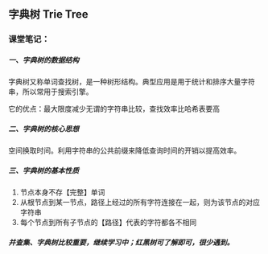 ## 字典树 Trie Tree

### 课堂笔记：

##### 一、字典树的数据结构

字典树又称单词查找树，是一种树形结构。典型应用是用于统计和排序大量字符串，所以常用于搜索引擎。

它的优点：最大限度减少无谓的字符串比较，查找效率比哈希表要高

##### 二、字典树的核心思想

空间换取时间。利用字符串的公共前缀来降低查询时间的开销以提高效率。

##### 三、字典树的基本性质

1. 节点本身不存【完整】单词
2. 从根节点到某一节点，路径上经过的所有字符连接在一起，则为该节点的对应字符串
3. 每个节点到所有子节点的【路径】代表的字符都各不相同

##### 并查集、字典树比较重要，继续学习中；红黑树可了解即可，很少遇到。
